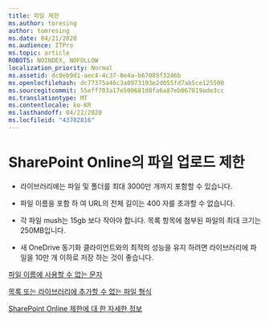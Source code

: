 ```yaml
---
title: 파일 제한
ms.author: toresing
author: tomresing
ms.date: 04/21/2020
ms.audience: ITPro
ms.topic: article
ROBOTS: NOINDEX, NOFOLLOW
localization_priority: Normal
ms.assetid: dc0eb9d1-aec4-4c37-8e4a-b67089f3246b
ms.openlocfilehash: dc77375a46c3a0973193e2d055fd7ab5ce125500
ms.sourcegitcommit: 55eff703a17e500681d8fa6a87eb067019ade3cc
ms.translationtype: MT
ms.contentlocale: ko-KR
ms.lasthandoff: 04/22/2020
ms.locfileid: "43702816"
---
```

# <a name="file-upload-limits-in-sharepoint-online"></a>SharePoint Online의 파일 업로드 제한

- 라이브러리에는 파일 및 폴더를 최대 3000만 개까지 포함할 수 있습니다.
    
- 파일 이름을 포함 하 여 URL의 전체 길이는 400 자를 초과할 수 없습니다.
    
- 각 파일 mush는 15gb 보다 작아야 합니다. 목록 항목에 첨부된 파일의 최대 크기는 250MB입니다.
    
- 새 OneDrive 동기화 클라이언트와의 최적의 성능을 유지 하려면 라이브러리에 파일을 10만 개 이하로 저장 하는 것이 좋습니다. 
    
[파일 이름에 사용할 수 없는 문자](https://go.microsoft.com/fwlink/?linkid=866430)
  
[목록 또는 라이브러리에 추가할 수 없는 파일 형식](https://go.microsoft.com/fwlink/?linkid=273757)
  
[SharePoint Online 제한에 대 한 자세한 정보](https://go.microsoft.com/fwlink/?linkid=271273)
  

